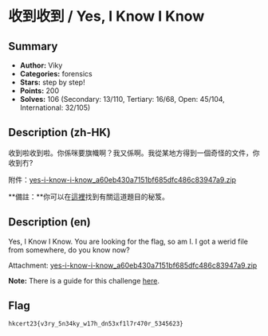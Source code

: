 收到收到 / Yes, I Know I Know
===

## Summary
* **Author:** Viky
* **Categories:** forensics
* **Stars:** step by step!
* **Points:** 200
* **Solves:** 106 (Secondary: 13/110, Tertiary: 16/68, Open: 45/104, International: 32/105)

## Description (zh-HK)

收到啦收到啦。你係咪要旗幟啊？我又係啊。我從某地方得到一個奇怪的文件，你收到冇?


附件：[yes-i-know-i-know_a60eb430a7151bf685dfc486c83947a9.zip](https://github.com/blackb6a/hkcert-ctf-2022-challenges/releases/download/v1.0.0/yes-i-know-i-know_a60eb430a7151bf685dfc486c83947a9.zip)

**備註：**你可以在[這裡](https://hackmd.io/@blackb6a/hkcert-ctf-2023-i-zh-378c762700aa0175)找到有關這道題目的秘笈。

## Description (en)

Yes, I Know I Know. You are looking for the flag, so am I. I got a werid file from somewhere, do you know now?


Attachment: [yes-i-know-i-know_a60eb430a7151bf685dfc486c83947a9.zip](https://github.com/blackb6a/hkcert-ctf-2022-challenges/releases/download/v1.0.0/yes-i-know-i-know_a60eb430a7151bf685dfc486c83947a9.zip)

**Note:** There is a guide for this challenge [here](https://hackmd.io/@blackb6a/hkcert-ctf-2023-i-en-a58d115f39feab46).

## Flag

```
hkcert23{v3ry_5n34ky_w17h_dn53xf1l7r470r_5345623}
```

